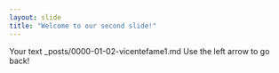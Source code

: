 ```yaml
---
layout: slide
title: "Welcome to our second slide!"
---
```

Your text
_posts/0000-01-02-vicentefame1.md
Use the left arrow to go back!
